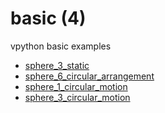 # basic (4)
vpython basic examples

+ [sphere_3_static](sphere_3_static.ipynb)
+ [sphere_6_circular_arrangement](sphere_6_circular_arrangement.ipynb)
+ [sphere_1_circular_motion](sphere_1_circular_motion.ipynb)
+ [sphere_3_circular_motion](sphere_3_circular_motion.ipynb)
